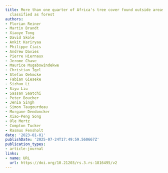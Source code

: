 ```yaml
---
title: More than one quarter of Africa's tree cover found outside areas previously
  classified as forest
authors:
- Florian Reiner
- Martin Brandt
- Xiaoye Tong
- David Skole
- Ankit Kariryaa
- Philippe Ciais
- Andrew Davies
- Pierre Hiernaux
- Jerome Chave
- Maurice Mugabowindekwe
- Christian Igel
- Stefan Oehmcke
- Fabian Gieseke
- Sizhuo Li
- Siyu Liu
- Sassan Saatchi
- Peter Boucher
- Jenia Singh
- Simon Taugourdeau
- Morgane Dendoncker
- Xiao-Peng Song
- Ole Mertz
- Compton Tucker
- Rasmus Fensholt
date: '2023-01-01'
publishDate: '2025-07-24T17:49:59.560667Z'
publication_types:
- article-journal
links:
- name: URL
  url: https://doi.org/10.21203/rs.3.rs-1816495/v2
---
```

